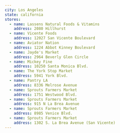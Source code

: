 ```yaml
---
city: Los Angeles
state: california
stores:
  - name: Lassens Natural Foods & Vitamins
    address: 2080 Hillhurst
  - name: Vicente Foods
    address: 12027 San Vicente Boulevard
  - name: Aviator Nation
    address: 1224 Abbot Kinney Boulevard
  - name: Jayde's Market
    address: 2964 Beverly Glen Circle
  - name: Mickey Fine
    address: 10250 Santa Monica Blvd.
  - name: The York Stop Market
    address: 5941 York Blvd.
  - name: Pantry LA
    address: 8336 Melrose Avenue
  - name: Sprouts Farmers Market
    address: 1751 Westwood Blvd.
  - name: Sprouts Farmers Market
    address: 915 N La Brea Avenue
  - name: Sprouts Farmers Market
    address: 8985 Venice Blvd.
  - name: Sprouts Farmers Market
    address: 1302 S. La Brea Avenue (San Vicente)
---
```

